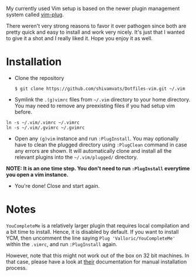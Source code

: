 My currently used Vim setup is based on the newer plugin management system
called [vim-plug](https://github.com/junegunn/vim-plug).

There weren't very strong reasons to favor it over pathogen since both are
pretty quick and easy to install and work very nicely. It's just that I wanted
to give it a shot and I really liked it. Hope you enjoy it as well.


Installation
============

* Clone the repository

  ```$ git clone https://github.com/shivamvats/Dotfiles-vim.git ~/.vim```

* Symlink the `.(g)vimrc` files from `~/.vim` directory to your home directory.
  You may need to remove any preexisting files if you had setup vim before.

```
ln -s ~/.vim/.vimrc ~/.vimrc
ln -s ~/.vim/.gvimrc ~/.gvimrc
```

* Open any `(g)vim` instance and run `:PlugInstall`. You may optionally have to
  clean the plugged directory using `:PlugClean` command in case any errors are
  shown. It will automatically clone and install all the relevant plugins into
  the `~/.vim/plugged/` directory.

**NOTE: It is an one time step. You don't need to run `:PlugInstall` everytime
you open a vim instance.**

*  You're done! Close and start again.


Notes
=====

`YouCompleteMe` is a relatively larger plugin that requires local compilation
and a bit time to install. Hence, it is disabled by default. If you want to
install YCM, then uncomment the line saying `Plug 'Valloric/YouCompleteMe'`
within the `.vimrc`, and run `:PlugInstall` again.

However, note that this might not work out of the box on 32 bit machines. In
that case, please have a look at
[their](https://github.com/junegunn/vim-plug#post-update-hooks) documentation
for manual installation process.
